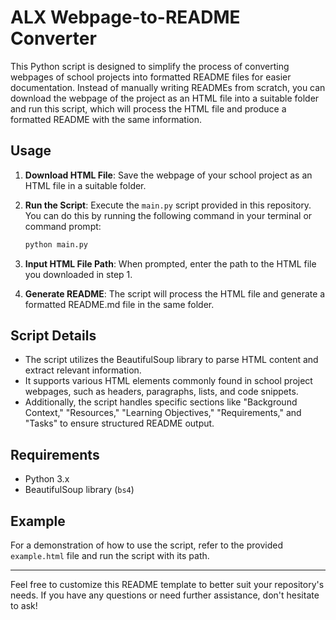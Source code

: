 # ALX Webpage-to-README Converter

This Python script is designed to simplify the process of converting webpages of school projects into formatted README files for easier documentation. Instead of manually writing READMEs from scratch, you can download the webpage of the project as an HTML file into a suitable folder and run this script, which will process the HTML file and produce a formatted README with the same information.

## Usage

1. **Download HTML File**: Save the webpage of your school project as an HTML file in a suitable folder.

2. **Run the Script**: Execute the `main.py` script provided in this repository. You can do this by running the following command in your terminal or command prompt:

   ```bash
   python main.py
   ```

3. **Input HTML File Path**: When prompted, enter the path to the HTML file you downloaded in step 1.

4. **Generate README**: The script will process the HTML file and generate a formatted README.md file in the same folder.

## Script Details

- The script utilizes the BeautifulSoup library to parse HTML content and extract relevant information.
- It supports various HTML elements commonly found in school project webpages, such as headers, paragraphs, lists, and code snippets.
- Additionally, the script handles specific sections like "Background Context," "Resources," "Learning Objectives," "Requirements," and "Tasks" to ensure structured README output.

## Requirements

- Python 3.x
- BeautifulSoup library (`bs4`)

## Example

For a demonstration of how to use the script, refer to the provided `example.html` file and run the script with its path.

---

Feel free to customize this README template to better suit your repository's needs. If you have any questions or need further assistance, don't hesitate to ask!